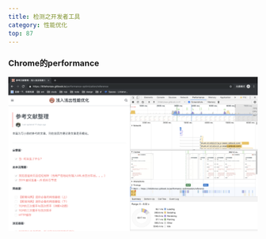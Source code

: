 ```yaml
---
title: 检测之开发者工具
category: 性能优化
top: 87
---
```


### Chrome的performance

![](../../../assets/image%20%282%29.png)

